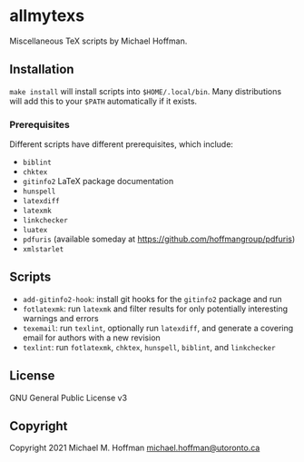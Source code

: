 # allmytexs

Miscellaneous TeX scripts by Michael Hoffman.

## Installation

`make install` will install scripts into `$HOME/.local/bin`. Many distributions will add this to your `$PATH` automatically if it exists.

### Prerequisites

Different scripts have different prerequisites, which include:

- `biblint`
- `chktex`
- `gitinfo2` LaTeX package documentation
- `hunspell`
- `latexdiff`
- `latexmk`
- `linkchecker`
- `luatex`
- `pdfuris` (available someday at https://github.com/hoffmangroup/pdfuris)
- `xmlstarlet`

## Scripts

- `add-gitinfo2-hook`: install git hooks for the `gitinfo2` package and run
- `fotlatexmk`: run `latexmk` and filter results for only potentially interesting warnings and errors
- `texemail`: run `texlint`, optionally run `latexdiff`, and generate a covering email for authors with a new revision
- `texlint`: run `fotlatexmk`, `chktex`, `hunspell`, `biblint`, and `linkchecker`

## License

GNU General Public License v3

## Copyright

Copyright 2021 Michael M. Hoffman <michael.hoffman@utoronto.ca>
